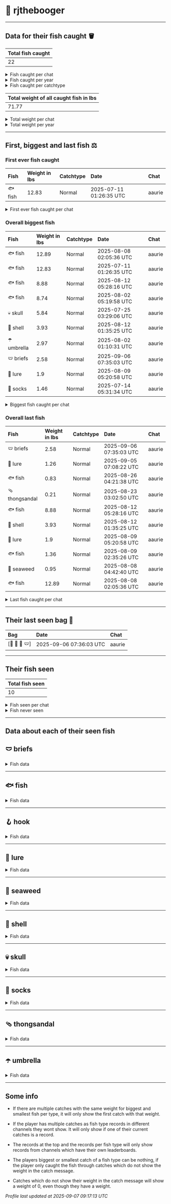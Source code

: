 # 🎣 rjthebooger



---------------

## Data for their fish caught 🪣
| Total fish caught |
|:------------------|
| 22                |

<details>
<summary>Fish caught per chat</summary>

| - | Chat   | Fish caught |
|:--|:-------|:------------|
| 1 | aaurie | 22          |

</details>

<details>
<summary>Fish caught per year</summary>

| - | Year | Count | Chat        |
|:--|:-----|:------|:------------|
| 1 | 2025 | 22    | aaurie: 22  |

</details>

<details>
<summary>Fish caught per catchtype</summary>

| - | Catchtype | Count | Chat        |
|:--|:----------|:------|:------------|
| 1 | Normal    | 22    | aaurie: 22  |

</details>

| Total weight of all caught fish in lbs |
|:---------------------------------------|
| 71.77                                  |

<details>
<summary>Total weight per chat</summary>

| - | Chat   | Total weight in lbs |
|:--|:-------|:--------------------|
| 1 | aaurie | 71.77               |

</details>

<details>
<summary>Total weight per year</summary>

| - | Year | Total weight in lbs | Chat           |
|:--|:-----|:--------------------|:---------------|
| 1 | 2025 | 71.77               | aaurie: 71.77  |

</details>

---------------

## First, biggest and last fish ⚖️
### First ever fish caught
| Fish    | Weight in lbs | Catchtype | Date                    | Chat   |
|:--------|:--------------|:----------|:------------------------|:-------|
| 🐟 fish | 12.83         | Normal    | 2025-07-11 01:26:35 UTC | aaurie |

<details>
<summary>First ever fish caught per chat</summary>

| Chat   | Fish    | Weight in lbs | Catchtype | Date                    |
|:-------|:--------|:--------------|:----------|:------------------------|
| aaurie | 🐟 fish | 12.83         | Normal    | 2025-07-11 01:26:35 UTC |

</details>

### Overall biggest fish
| Fish       | Weight in lbs | Catchtype | Date                    | Chat   |
|:-----------|:--------------|:----------|:------------------------|:-------|
| 🐟 fish    | 12.89         | Normal    | 2025-08-08 02:05:36 UTC | aaurie |
| 🐟 fish    | 12.83         | Normal    | 2025-07-11 01:26:35 UTC | aaurie |
| 🐟 fish    | 8.88          | Normal    | 2025-08-12 05:28:16 UTC | aaurie |
| 🐟 fish    | 8.74          | Normal    | 2025-08-02 05:19:58 UTC | aaurie |
| 💀 skull   | 5.84          | Normal    | 2025-07-25 03:29:06 UTC | aaurie |
| 🐚 shell   | 3.93          | Normal    | 2025-08-12 01:35:25 UTC | aaurie |
| ☂️ umbrella | 2.97          | Normal    | 2025-08-02 01:10:31 UTC | aaurie |
| 🩲 briefs  | 2.58          | Normal    | 2025-09-06 07:35:03 UTC | aaurie |
| 🎏 lure    | 1.9           | Normal    | 2025-08-09 05:20:58 UTC | aaurie |
| 🧦 socks   | 1.46          | Normal    | 2025-07-14 05:31:34 UTC | aaurie |

<details>
<summary>Biggest fish caught per chat</summary>

| Chat   | Fish    | Weight in lbs | Catchtype | Date                    |
|:-------|:--------|:--------------|:----------|:------------------------|
| aaurie | 🐟 fish | 12.89         | Normal    | 2025-08-08 02:05:36 UTC |

</details>

### Overall last fish
| Fish           | Weight in lbs | Catchtype | Date                    | Chat   |
|:---------------|:--------------|:----------|:------------------------|:-------|
| 🩲 briefs      | 2.58          | Normal    | 2025-09-06 07:35:03 UTC | aaurie |
| 🎏 lure        | 1.26          | Normal    | 2025-09-05 07:08:22 UTC | aaurie |
| 🐟 fish        | 0.83          | Normal    | 2025-08-26 04:21:38 UTC | aaurie |
| 🩴 thongsandal | 0.21          | Normal    | 2025-08-23 03:02:50 UTC | aaurie |
| 🐟 fish        | 8.88          | Normal    | 2025-08-12 05:28:16 UTC | aaurie |
| 🐚 shell       | 3.93          | Normal    | 2025-08-12 01:35:25 UTC | aaurie |
| 🎏 lure        | 1.9           | Normal    | 2025-08-09 05:20:58 UTC | aaurie |
| 🐟 fish        | 1.36          | Normal    | 2025-08-09 02:35:26 UTC | aaurie |
| 🌿 seaweed     | 0.95          | Normal    | 2025-08-08 04:42:40 UTC | aaurie |
| 🐟 fish        | 12.89         | Normal    | 2025-08-08 02:05:36 UTC | aaurie |

<details>
<summary>Last fish caught per chat</summary>

| Chat   | Fish      | Weight in lbs | Catchtype | Date                    |
|:-------|:----------|:--------------|:----------|:------------------------|
| aaurie | 🩲 briefs | 2.58          | Normal    | 2025-09-06 07:35:03 UTC |

</details>

---------------

## Their last seen bag 🎒
| Bag           | Date                    | Chat   |
|:--------------|:------------------------|:-------|
| [🧦 🧦 🧦 🩲] | 2025-09-06 07:36:03 UTC | aaurie |

---------------

## Their fish seen
| Total fish seen |
|:----------------|
| 10              |

<details>
<summary>Fish seen per chat</summary>

| - | Chat   | Fish seen |
|:--|:-------|:----------|
| 1 | aaurie | 10        |

</details>

<details>
<summary>Fish never seen</summary>

*  8ball 🎱

*  acorn 🌰

*  ant 🐜

*  athleticshoe 👟

*  balletshoes 🩰

*  bat 🦇

*  beaver 🦫

*  bee 🐝

*  beetle 🪲

*  beveragebox 🧃

*  bilberries 🫐

*  bird 🐦

*  blackbird 🐦‍⬛

*  blackcat 🐈‍⬛

*  blowfish 🐡

*  bobber 🪀

*  bone 🦴

*  boot 👢

*  brownmushroom 🍄‍🟫

*  bubbleteacup 🧋

*  butterfly 🦋

*  cactus 🌵

*  candy 🍬

*  cannedfood 🥫

*  carpentrysaw 🪚

*  caterpillar 🐛

*  coat 🧥

*  cockroach 🪳

*  compass 🧭

*  coral 🪸

*  crab 🦀

*  cricket 🦗

*  crocodile 🐊

*  crowberries 🍇

*  crown 👑

*  cucumber 🥒

*  dagger 🗡️

*  darksunglasses 🕶️

*  dolphin 🐬

*  dragon 🐉

*  duck 🦆

*  emptynest 🪹

*  feather 🪶

*  fly 🪰

*  frog 🐸

*  gloves 🧤

*  goose 🪿

*  grass 🌾

*  icecube 🧊

*  iceskate ⛸️

*  iphone 📱

*  jar 🫙

*  jellyfish 🪼

*  kite 🪁

*  ladybug 🐞

*  leaf 🍃

*  lizard 🦎

*  lobster 🦞

*  log 🪵

*  lupine 🪻

*  malegenie 🧞‍♂

*  mapleleaf 🍁

*  mermaid 🧜‍♀️

*  moose 🫎

*  mosquito 🦟

*  mushroom 🍄

*  nestwitheggs 🪺

*  octopus 🐙

*  oildrum 🛢️

*  otter 🦦

*  owl 🦉

*  oyster 🦪

*  penguin 🐧

*  plankton 🦠

*  polarbear 🐻‍❄

*  rat 🐀

*  rock 🪨

*  rose 🌹

*  sandal 👡

*  sanddollar 🍥

*  sandwich 🥪

*  sauropod 🦕

*  scarf 🧣

*  scorpion 🦂

*  seal 🦭

*  shamrock ☘️

*  shark 🦈

*  shoppingcart 🛒

*  shrimp 🦐

*  slotmachine 🎰

*  snail 🐌

*  snake 🐍

*  spider 🕷️

*  spiderweb 🕸️

*  sponge 🧽

*  squid 🦑

*  squirrel 🐿️

*  sunflower 🌻

*  sunscreenbottle 🧴

*  swan 🦢

*  teddybear 🧸

*  tropicalfish 🐠

*  tulip 🌷

*  turtle 🐢

*  whale 🐳

*  whale2 🐋

*  wiltedflower 🥀

*  wireline 🧵

*  womanshat 👒

*  worm 🪱

*  zombie 🧟

In total 111 fish never seen
</details>

---------------

## Data about each of their seen fish

## 🩲 briefs

<details>
<summary>Fish data</summary>

| Caught in total |
|:----------------|
| 1               |

### Fish caught per chat
| 🩲 | Chat   | Fish caught |
|:---|:-------|:------------|
| 1  | aaurie | 1           |

### Fish caught per year
| 🩲 | Year | Count | Chat       |
|:---|:-----|:------|:-----------|
| 1  | 2025 | 1     | aaurie: 1  |

### Fish caught per catchtype
| 🩲 | Catchtype | Count | Chat       |
|:---|:----------|:------|:-----------|
| 1  | Normal    | 1     | aaurie: 1  |

| 🩲             | Weight in lbs | Catchtype | Date                    | Chat   |
|:---------------|:--------------|:----------|:------------------------|:-------|
| First catch    | 2.58          | Normal    | 2025-09-06 07:35:03 UTC | aaurie |
| Last catch     | 2.58          | Normal    | 2025-09-06 07:35:03 UTC | aaurie |
| Biggest catch  | 2.58          | Normal    | 2025-09-06 07:35:03 UTC | aaurie |
| Smallest catch | 2.58          | Normal    | 2025-09-06 07:35:03 UTC | aaurie |

</details>

---------------

## 🐟 fish

<details>
<summary>Fish data</summary>

| Caught in total |
|:----------------|
| 6               |

### Fish caught per chat
| 🐟 | Chat   | Fish caught |
|:---|:-------|:------------|
| 1  | aaurie | 6           |

### Fish caught per year
| 🐟 | Year | Count | Chat       |
|:---|:-----|:------|:-----------|
| 1  | 2025 | 6     | aaurie: 6  |

### Fish caught per catchtype
| 🐟 | Catchtype | Count | Chat       |
|:---|:----------|:------|:-----------|
| 1  | Normal    | 6     | aaurie: 6  |

| 🐟             | Weight in lbs | Catchtype | Date                    | Chat   |
|:---------------|:--------------|:----------|:------------------------|:-------|
| First catch    | 12.83         | Normal    | 2025-07-11 01:26:35 UTC | aaurie |
| Last catch     | 0.83          | Normal    | 2025-08-26 04:21:38 UTC | aaurie |
| Biggest catch  | 12.89         | Normal    | 2025-08-08 02:05:36 UTC | aaurie |
| Smallest catch | 0.83          | Normal    | 2025-08-26 04:21:38 UTC | aaurie |

</details>

---------------

## 🪝 hook

<details>
<summary>Fish data</summary>

| Caught in total |
|:----------------|
| 3               |

### Fish caught per chat
| 🪝 | Chat   | Fish caught |
|:---|:-------|:------------|
| 1  | aaurie | 3           |

### Fish caught per year
| 🪝 | Year | Count | Chat       |
|:---|:-----|:------|:-----------|
| 1  | 2025 | 3     | aaurie: 3  |

### Fish caught per catchtype
| 🪝 | Catchtype | Count | Chat       |
|:---|:----------|:------|:-----------|
| 1  | Normal    | 3     | aaurie: 3  |

| 🪝             | Weight in lbs | Catchtype | Date                    | Chat   |
|:---------------|:--------------|:----------|:------------------------|:-------|
| First catch    | 1.32          | Normal    | 2025-07-25 05:06:41 UTC | aaurie |
| Last catch     | 0.09          | Normal    | 2025-08-05 02:56:30 UTC | aaurie |
| Biggest catch  | 1.32          | Normal    | 2025-07-25 05:06:41 UTC | aaurie |
| Smallest catch | 0.09          | Normal    | 2025-08-05 02:56:30 UTC | aaurie |

</details>

---------------

## 🎏 lure

<details>
<summary>Fish data</summary>

| Caught in total |
|:----------------|
| 2               |

### Fish caught per chat
| 🎏 | Chat   | Fish caught |
|:---|:-------|:------------|
| 1  | aaurie | 2           |

### Fish caught per year
| 🎏 | Year | Count | Chat       |
|:---|:-----|:------|:-----------|
| 1  | 2025 | 2     | aaurie: 2  |

### Fish caught per catchtype
| 🎏 | Catchtype | Count | Chat       |
|:---|:----------|:------|:-----------|
| 1  | Normal    | 2     | aaurie: 2  |

| 🎏             | Weight in lbs | Catchtype | Date                    | Chat   |
|:---------------|:--------------|:----------|:------------------------|:-------|
| First catch    | 1.9           | Normal    | 2025-08-09 05:20:58 UTC | aaurie |
| Last catch     | 1.26          | Normal    | 2025-09-05 07:08:22 UTC | aaurie |
| Biggest catch  | 1.9           | Normal    | 2025-08-09 05:20:58 UTC | aaurie |
| Smallest catch | 1.26          | Normal    | 2025-09-05 07:08:22 UTC | aaurie |

</details>

---------------

## 🌿 seaweed

<details>
<summary>Fish data</summary>

| Caught in total |
|:----------------|
| 3               |

### Fish caught per chat
| 🌿 | Chat   | Fish caught |
|:---|:-------|:------------|
| 1  | aaurie | 3           |

### Fish caught per year
| 🌿 | Year | Count | Chat       |
|:---|:-----|:------|:-----------|
| 1  | 2025 | 3     | aaurie: 3  |

### Fish caught per catchtype
| 🌿 | Catchtype | Count | Chat       |
|:---|:----------|:------|:-----------|
| 1  | Normal    | 3     | aaurie: 3  |

| 🌿             | Weight in lbs | Catchtype | Date                    | Chat   |
|:---------------|:--------------|:----------|:------------------------|:-------|
| First catch    | 0.44          | Normal    | 2025-07-21 02:36:20 UTC | aaurie |
| Last catch     | 0.95          | Normal    | 2025-08-08 04:42:40 UTC | aaurie |
| Biggest catch  | 0.95          | Normal    | 2025-08-08 04:42:40 UTC | aaurie |
| Smallest catch | 0.44          | Normal    | 2025-07-21 02:36:20 UTC | aaurie |

</details>

---------------

## 🐚 shell

<details>
<summary>Fish data</summary>

| Caught in total |
|:----------------|
| 2               |

### Fish caught per chat
| 🐚 | Chat   | Fish caught |
|:---|:-------|:------------|
| 1  | aaurie | 2           |

### Fish caught per year
| 🐚 | Year | Count | Chat       |
|:---|:-----|:------|:-----------|
| 1  | 2025 | 2     | aaurie: 2  |

### Fish caught per catchtype
| 🐚 | Catchtype | Count | Chat       |
|:---|:----------|:------|:-----------|
| 1  | Normal    | 2     | aaurie: 2  |

| 🐚             | Weight in lbs | Catchtype | Date                    | Chat   |
|:---------------|:--------------|:----------|:------------------------|:-------|
| First catch    | 1.17          | Normal    | 2025-07-29 04:10:19 UTC | aaurie |
| Last catch     | 3.93          | Normal    | 2025-08-12 01:35:25 UTC | aaurie |
| Biggest catch  | 3.93          | Normal    | 2025-08-12 01:35:25 UTC | aaurie |
| Smallest catch | 1.17          | Normal    | 2025-07-29 04:10:19 UTC | aaurie |

</details>

---------------

## 💀 skull

<details>
<summary>Fish data</summary>

| Caught in total |
|:----------------|
| 1               |

### Fish caught per chat
| 💀 | Chat   | Fish caught |
|:---|:-------|:------------|
| 1  | aaurie | 1           |

### Fish caught per year
| 💀 | Year | Count | Chat       |
|:---|:-----|:------|:-----------|
| 1  | 2025 | 1     | aaurie: 1  |

### Fish caught per catchtype
| 💀 | Catchtype | Count | Chat       |
|:---|:----------|:------|:-----------|
| 1  | Normal    | 1     | aaurie: 1  |

| 💀             | Weight in lbs | Catchtype | Date                    | Chat   |
|:---------------|:--------------|:----------|:------------------------|:-------|
| First catch    | 5.84          | Normal    | 2025-07-25 03:29:06 UTC | aaurie |
| Last catch     | 5.84          | Normal    | 2025-07-25 03:29:06 UTC | aaurie |
| Biggest catch  | 5.84          | Normal    | 2025-07-25 03:29:06 UTC | aaurie |
| Smallest catch | 5.84          | Normal    | 2025-07-25 03:29:06 UTC | aaurie |

</details>

---------------

## 🧦 socks

<details>
<summary>Fish data</summary>

| Caught in total |
|:----------------|
| 1               |

### Fish caught per chat
| 🧦 | Chat   | Fish caught |
|:---|:-------|:------------|
| 1  | aaurie | 1           |

### Fish caught per year
| 🧦 | Year | Count | Chat       |
|:---|:-----|:------|:-----------|
| 1  | 2025 | 1     | aaurie: 1  |

### Fish caught per catchtype
| 🧦 | Catchtype | Count | Chat       |
|:---|:----------|:------|:-----------|
| 1  | Normal    | 1     | aaurie: 1  |

| 🧦             | Weight in lbs | Catchtype | Date                    | Chat   |
|:---------------|:--------------|:----------|:------------------------|:-------|
| First catch    | 1.46          | Normal    | 2025-07-14 05:31:34 UTC | aaurie |
| Last catch     | 1.46          | Normal    | 2025-07-14 05:31:34 UTC | aaurie |
| Biggest catch  | 1.46          | Normal    | 2025-07-14 05:31:34 UTC | aaurie |
| Smallest catch | 1.46          | Normal    | 2025-07-14 05:31:34 UTC | aaurie |

</details>

---------------

## 🩴 thongsandal

<details>
<summary>Fish data</summary>

| Caught in total |
|:----------------|
| 2               |

### Fish caught per chat
| 🩴 | Chat   | Fish caught |
|:---|:-------|:------------|
| 1  | aaurie | 2           |

### Fish caught per year
| 🩴 | Year | Count | Chat       |
|:---|:-----|:------|:-----------|
| 1  | 2025 | 2     | aaurie: 2  |

### Fish caught per catchtype
| 🩴 | Catchtype | Count | Chat       |
|:---|:----------|:------|:-----------|
| 1  | Normal    | 2     | aaurie: 2  |

| 🩴             | Weight in lbs | Catchtype | Date                    | Chat   |
|:---------------|:--------------|:----------|:------------------------|:-------|
| First catch    | 0.35          | Normal    | 2025-08-02 03:51:34 UTC | aaurie |
| Last catch     | 0.21          | Normal    | 2025-08-23 03:02:50 UTC | aaurie |
| Biggest catch  | 0.35          | Normal    | 2025-08-02 03:51:34 UTC | aaurie |
| Smallest catch | 0.21          | Normal    | 2025-08-23 03:02:50 UTC | aaurie |

</details>

---------------

## ☂️ umbrella

<details>
<summary>Fish data</summary>

| Caught in total |
|:----------------|
| 1               |

### Fish caught per chat
| ☂️ | Chat   | Fish caught |
|:--|:-------|:------------|
| 1 | aaurie | 1           |

### Fish caught per year
| ☂️ | Year | Count | Chat       |
|:--|:-----|:------|:-----------|
| 1 | 2025 | 1     | aaurie: 1  |

### Fish caught per catchtype
| ☂️ | Catchtype | Count | Chat       |
|:--|:----------|:------|:-----------|
| 1 | Normal    | 1     | aaurie: 1  |

| ☂️              | Weight in lbs | Catchtype | Date                    | Chat   |
|:---------------|:--------------|:----------|:------------------------|:-------|
| First catch    | 2.97          | Normal    | 2025-08-02 01:10:31 UTC | aaurie |
| Last catch     | 2.97          | Normal    | 2025-08-02 01:10:31 UTC | aaurie |
| Biggest catch  | 2.97          | Normal    | 2025-08-02 01:10:31 UTC | aaurie |
| Smallest catch | 2.97          | Normal    | 2025-08-02 01:10:31 UTC | aaurie |

</details>

---------------
## Some info

*  If there are multiple catches with the same weight for biggest and smallest fish per type, it will only show the first catch with that weight.

*  If the player has multiple catches as fish type records in different channels they wont show. It will only show if one of their current catches is a record.

*  The records at the top and the records per fish type will only show records from channels which have their own leaderboards.

*  The players biggest or smallest catch of a fish type can be nothing, if the player only caught the fish through catches which do not show the weight in the catch message.

*  Catches which do not show their weight in the catch message will show a weight of 0, even though they have a weight.

_Profile last updated at 2025-09-07 09:17:13 UTC_
